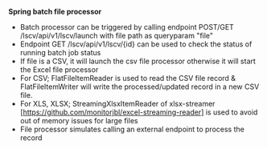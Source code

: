 **Spring batch file processor**
- Batch processor can be triggered by calling endpoint POST/GET /lscv/api/v1/lscv/launch with file path as queryparam "file"
- Endpoint GET /lscv/api/v1/lscv/{id} can be used to check the status of running batch job status
- If file is a CSV, it will launch the csv file processor otherwise it will start the Excel file processor
- For CSV; FlatFileItemReader is used to read the CSV file record & FlatFileItemWriter will write the processed/updated record in a new CSV file.
- For XLS, XLSX; StreamingXlsxItemReader of xlsx-streamer [https://github.com/monitorjbl/excel-streaming-reader] is used to avoid out of memory issues for large files
- File processor simulates calling an external endpoint to process the record 
